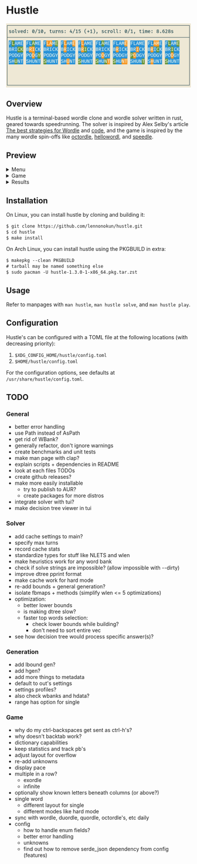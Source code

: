 # Hustle
![preview](extra/preview/main_preview.png)

## Overview
Hustle is a terminal-based wordle clone and wordle solver written in
rust, geared towards speedrunning. The solver is inspired by Alex
Selby's article [The best strategies for Wordle](http://sonorouschocolate.com/notes/index.php/The_best_strategies_for_Wordle)
and [code](https://github.com/alex1770/wordle), and the game is
inspired by the many wordle spin-offs like
[octordle](https://octordle.com),
[hellowordl](https://hellowordl.net), and
[speedle](https://tck.mn/speedle/).

## Preview
<details><summary>Menu</summary>

![menu](extra/preview/menu_preview.png)

</details>
<details><summary>Game</summary>

![game](extra/preview/game_preview.png)

</details>
<details><summary>Results</summary>

![results](extra/preview/results_preview.png)

</details>

## Installation
On Linux, you can install hustle by cloning and building it:
```
$ git clone https://github.com/lennonokun/hustle.git
$ cd hustle
$ make install
```
On Arch Linux, you can install hustle using the PKGBUILD in extra:
```
$ makepkg --clean PKGBUILD
# tarball may be named something else
$ sudo pacman -U hustle-1.3.0-1-x86_64.pkg.tar.zst
```
## Usage
Refer to manpages with `man hustle`, `man hustle solve`, and `man hustle play`.

## Configuration
Hustle's can be configured with a TOML file at the following locations (with decreasing priority):

1. `$XDG_CONFIG_HOME/hustle/config.toml`
2. `$HOME/hustle/config.toml`

For the configuration options, see defaults at `/usr/share/hustle/config.toml`.

## TODO
### General
* better error handling
* use Path instead of AsPath
* get rid of WBank?
* generally refactor, don't ignore warnings
* create benchmarks and unit tests
* make man page with clap?
* explain scripts + dependencies in README
* look at each files TODOs
* create github releases?
* make more easily installable
  - try to publish to AUR?
  - create packages for more distros
* integrate solver with tui?
* make decision tree viewer in tui
### Solver
* add cache settings to main?
* specify max turns
* record cache stats
* standardize types for stuff like NLETS and wlen
* make heuristics work for any word bank
* check if solve strings are impossible? (allow impossible with --dirty)
* improve dtree pprint format
* make cache work for hard mode
* re-add bounds + general generation?
* isolate fbmaps + methods (simplify wlen <= 5 optimizations)
* optimization:
  - better lower bounds
  - is making dtree slow?
  - faster top words selection:
    * check lower bounds while building?
    * don't need to sort entire vec
* see how decision tree would process specific answer(s)?
### Generation
* add lbound gen?
* add hgen?
* add more things to metadata
* default to out's settings
* settings profiles?
* also check wbanks and hdata?
* range has option for single
### Game
* why do my ctrl-backspaces get sent as ctrl-h's?
* why doesn't backtab work?
* dictionary capabilities
* keep statistics and track pb's
* adjust layout for overflow
* re-add unknowns
* display pace
* multiple in a row?
  - exordle
  - infinite
* optionally show known letters beneath columns (or above?)
* single word
  - different layout for single
  - different modes like hard mode
* sync with wordle, duordle, quordle, octordle's, etc daily
* config
  - how to handle enum fields?
  - better error handling
  - unknowns
  - find out how to remove serde_json dependency from config (features)
